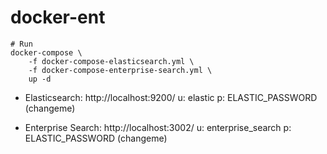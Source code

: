 # docker-ent

```
# Run
docker-compose \
    -f docker-compose-elasticsearch.yml \
    -f docker-compose-enterprise-search.yml \
    up -d
```

- Elasticsearch: http://localhost:9200/
u: elastic
p: ELASTIC_PASSWORD (changeme)

- Enterprise Search: http://localhost:3002/
u: enterprise_search
p: ELASTIC_PASSWORD (changeme)
